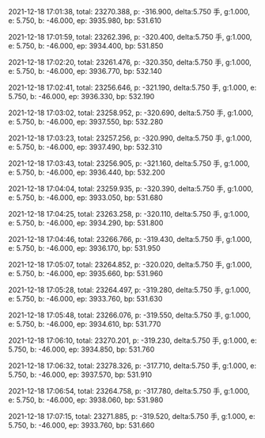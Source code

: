 2021-12-18 17:01:38, total: 23270.388, p: -316.900, delta:5.750 手, g:1.000, e: 5.750, b: -46.000, ep: 3935.980, bp: 531.610

2021-12-18 17:01:59, total: 23262.396, p: -320.400, delta:5.750 手, g:1.000, e: 5.750, b: -46.000, ep: 3934.400, bp: 531.850

2021-12-18 17:02:20, total: 23261.476, p: -320.350, delta:5.750 手, g:1.000, e: 5.750, b: -46.000, ep: 3936.770, bp: 532.140

2021-12-18 17:02:41, total: 23256.646, p: -321.190, delta:5.750 手, g:1.000, e: 5.750, b: -46.000, ep: 3936.330, bp: 532.190

2021-12-18 17:03:02, total: 23258.952, p: -320.690, delta:5.750 手, g:1.000, e: 5.750, b: -46.000, ep: 3937.550, bp: 532.280

2021-12-18 17:03:23, total: 23257.256, p: -320.990, delta:5.750 手, g:1.000, e: 5.750, b: -46.000, ep: 3937.490, bp: 532.310

2021-12-18 17:03:43, total: 23256.905, p: -321.160, delta:5.750 手, g:1.000, e: 5.750, b: -46.000, ep: 3936.440, bp: 532.200

2021-12-18 17:04:04, total: 23259.935, p: -320.390, delta:5.750 手, g:1.000, e: 5.750, b: -46.000, ep: 3933.050, bp: 531.680

2021-12-18 17:04:25, total: 23263.258, p: -320.110, delta:5.750 手, g:1.000, e: 5.750, b: -46.000, ep: 3934.290, bp: 531.800

2021-12-18 17:04:46, total: 23266.766, p: -319.430, delta:5.750 手, g:1.000, e: 5.750, b: -46.000, ep: 3936.170, bp: 531.950

2021-12-18 17:05:07, total: 23264.852, p: -320.020, delta:5.750 手, g:1.000, e: 5.750, b: -46.000, ep: 3935.660, bp: 531.960

2021-12-18 17:05:28, total: 23264.497, p: -319.280, delta:5.750 手, g:1.000, e: 5.750, b: -46.000, ep: 3933.760, bp: 531.630

2021-12-18 17:05:48, total: 23266.076, p: -319.550, delta:5.750 手, g:1.000, e: 5.750, b: -46.000, ep: 3934.610, bp: 531.770

2021-12-18 17:06:10, total: 23270.201, p: -319.230, delta:5.750 手, g:1.000, e: 5.750, b: -46.000, ep: 3934.850, bp: 531.760

2021-12-18 17:06:32, total: 23278.326, p: -317.710, delta:5.750 手, g:1.000, e: 5.750, b: -46.000, ep: 3937.570, bp: 531.910

2021-12-18 17:06:54, total: 23264.758, p: -317.780, delta:5.750 手, g:1.000, e: 5.750, b: -46.000, ep: 3938.060, bp: 531.980

2021-12-18 17:07:15, total: 23271.885, p: -319.520, delta:5.750 手, g:1.000, e: 5.750, b: -46.000, ep: 3933.760, bp: 531.660